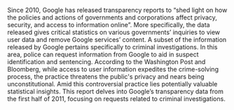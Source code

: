 Since 2010, Google has released transparency reports to “shed light on how the policies and actions of governments and corporations affect privacy, security, and access to information online”. More specifically, the data released gives critical statistics on various governments’ inquiries to view user data and remove Google services’ content. A subset of the information released by Google pertains specifically to criminal investigations. In this area, police can request information from Google to aid in suspect identification and sentencing. According to the Washington Post and Bloomberg, while access to user information expedites the crime-solving process, the practice threatens the public's privacy and nears being unconstitutional. Amid this controversial practice lies potentially valuable statistical insights. This report delves into Google’s transparency data from the first half of 2011, focusing on requests related to criminal investigations.
